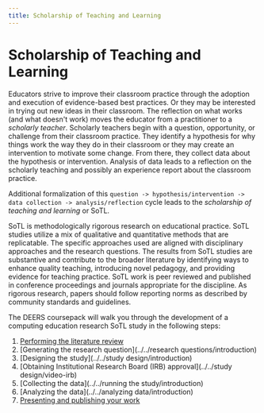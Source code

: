 ```yaml
---
title: Scholarship of Teaching and Learning
---
```


# Scholarship of Teaching and Learning

Educators strive to improve their classroom practice through the adoption and execution of evidence-based best practices.  Or they may be interested in trying out new ideas in their classroom. The reflection on what works (and what doesn't work) moves the educator from a practitioner to a *scholarly teacher*.  Scholarly teachers begin with a question, opportunity, or challenge from their classroom practice.  They identify a hypothesis for why things work the way they do in their classroom or they may create an intervention to motivate some change.  From there, they collect data about the hypothesis or intervention.  Analysis of data leads to a reflection on the scholarly teaching and possibly an experience report about the classroom practice. 

Additional formalization of this `question -> hypothesis/intervention -> data collection -> analysis/reflection` cycle leads to the *scholarship of teaching and learning* or SoTL.  

SoTL is methodologically rigorous research on educational practice.  SoTL studies utilize a mix of qualitative and quantitative methods that are replicatable.  The specific approaches used are aligned with disciplinary approaches and the research questions.  The results from SoTL studies are substantive and contribute to the broader literature by identifying ways to enhance quality teaching, introducing novel pedagogy, and providing evidence for teaching practice.  SoTL work is peer reviewed and published in conference proceedings and journals appropriate for the discipline.  As rigorous research, papers should follow reporting norms as described by community standards and guidelines. 

The DEERS coursepack will walk you through the development of a computing education research SoTL study in the following steps:

  1. [Performing the literature review](../literature-reviews)
  2. [Generating the research question](../../research questions/introduction)
  3. [Designing the study](../../study design/introduction)
  4. [Obtaining Institutional Research Board (IRB) approval](../../study design/video-irb)
  5. [Collecting the data](../../running the study/introduction)
  6. [Analyzing the data](../../analyzing data/introduction)
  7. [Presenting and publishing your work](../../publishing/introduction)